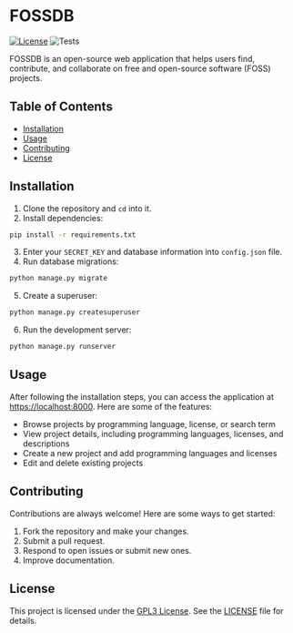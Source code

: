 # FOSSDB

[![License](https://img.shields.io/badge/license-GPLv3-blue.svg)](https://www.gnu.org/licenses/gpl-3.0.en.html)
![Tests](https://github.com/kristoferssolo/FOSSDB-Web/actions/workflows/test.yml/badge.svg)


FOSSDB is an open-source web application that helps users find, contribute, and collaborate on free and open-source software (FOSS) projects.

## Table of Contents
- [Installation](#installation)
- [Usage](#usage)
- [Contributing](#contributing)
- [License](#license)

## Installation
1. Clone the repository and `cd` into it.
2. Install dependencies:
```sh
pip install -r requirements.txt
```
3. Enter your `SECRET_KEY` and database information into `config.json` file.
4. Run database migrations:
```sh
python manage.py migrate
```
5. Create a superuser:
```sh
python manage.py createsuperuser
```
6. Run the development server:
```sh
python manage.py runserver
```

## Usage
After following the installation steps, you can access the application at [https://localhost:8000](https://localhost:8000).
Here are some of the features:
- Browse projects by programming language, license, or search term
- View project details, including programming languages, licenses, and descriptions
- Create a new project and add programming languages and licenses
- Edit and delete existing projects

## Contributing
Contributions are always welcome! Here are some ways to get started:
1. Fork the repository and make your changes.
2. Submit a pull request.
3. Respond to open issues or submit new ones.
4. Improve documentation.

## License
This project is licensed under the [GPL3 License](https://www.gnu.org/licenses/gpl-3.0.en.html). See the [LICENSE](./LICENSE) file for details.
